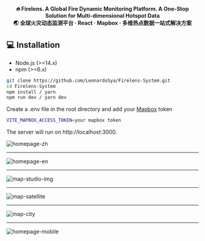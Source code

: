 <p align="center">
  <strong>🔥 Firelens. A Global Fire Dynamic Monitoring Platform. A One-Stop Solution for Multi-dimensional Hotspot Data</strong><br/>
  <strong>🌏 全球火灾动态监测平台 · React · Mapbox · 多维热点数据一站式解决方案 </strong>
</p>

## 💻 Installation
- Node.js (>=14.x)
- npm (>=6.x)

```bash
git clone https://github.com/LeonardoSya/Firelens-System.git
cd Firelens-System
npm install / yarn
npm run dev / yarn dev
```
Create a .env file in the root directory and add your [Mapbox](https://www.mapbox.com/) token
```bash
VITE_MAPBOX_ACCESS_TOKEN=your mapbox token
```

The server will run on http://localhost:3000.

![homepage-zh](https://github.com/user-attachments/assets/6189d7de-74ea-422a-9b85-04d097e750f7)

 --- 
 
![homepage-en](https://github.com/user-attachments/assets/4a67988f-035c-4741-a517-740b06f839b9)

 ---

![map-studio-img](https://github.com/user-attachments/assets/e3dfac87-dd23-4560-8eb3-a24be5ebda09)

 ---

![map-satellite](https://github.com/user-attachments/assets/7d76fa66-2db0-4f90-8851-e0e4438f895e)

 --- 

![map-city](https://github.com/user-attachments/assets/65a8f16f-098a-407c-a3b7-e7ede4a7be00)

 --- 

![homepage-mobile](https://github.com/user-attachments/assets/e33b600a-a99f-4600-ad30-b1ae81435b4d)


 



